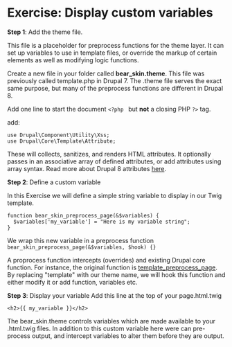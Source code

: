 # Exercise: Display custom variables

**Step 1**: Add the theme file.

This file is a placeholder for preprocess functions for the theme layer. It can set up variables to use in template files, or override the markup of certain elements as well as modifying logic functions.

Create a new file in your folder called **bear_skin.theme**. This file was previously called template.php in Drupal 7. The .theme file serves the exact same purpose, but many of the preprocess functions are different in Drupal 8.


Add one line to start the document
```<?php ```
but **not** a closing PHP ```?>``` tag.

add:

```
use Drupal\Component\Utility\Xss;
use Drupal\Core\Template\Attribute;
```

These will collects, sanitizes, and renders HTML attributes. It optionally passes in an associative array of defined attributes, or add attributes using array syntax. Read more about Drupal 8 attributes [here](https://api.drupal.org/api/drupal/core%21lib%21Drupal%21Core%21Template%21Attribute.php/class/Attribute/8).

**Step 2**: Define a custom variable

In this Exercise we will define a simple string variable to display in our Twig template.

```
function bear_skin_preprocess_page(&$variables) {
  $variables['my_variable'] = "Here is my variable string";
}
```

We wrap this new variable in a preprocess function ```bear_skin_preprocess_page(&$variables, $hook) {}```

A proprocess function intercepts (overrides) and existing Drupal core function. For instance, the original function is [template_preprocess_page](https://api.drupal.org/api/drupal/core!includes!theme.inc/function/template_preprocess_page/8). By replacing "template" with our theme name, we will hook this function and either modify it or add function, variables etc.

**Step 3**: Display your variable
Add this line at the top of your page.html.twig

```<h2>{{ my_variable }}</h2>```

The bear_skin.theme controls variables which are made available to your .html.twig files. In addition to this custom variable here were can pre-process output, and intercept variables to alter them before they are output.